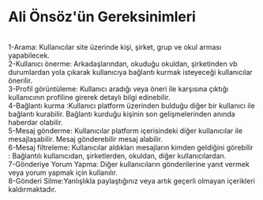 <h1>Ali Önsöz'ün Gereksinimleri</h1>
<br>
1-Arama: Kullanıcılar site üzerinde kişi, şirket, grup ve okul arması yapabilecek. 
<br>
2-Kullanıcı önerme: Arkadaşlarından, okuduğu okuldan, şirketinden vb durumlardan yola çıkarak kullanıcıya bağlantı kurmak isteyeceği kullanıcılar önerilir.
<br>
3-Profil görüntüleme: Kullanıcı aradığı veya öneri ile karşısına çıktığı kullanıcının profiline girerek detaylı bilgi edinebilir. 
<br>
4-Bağlantı kurma :Kullanıcı platform üzerinden bulduğu diğer bir kullanıcı ile bağlantı kurabilir. Bağlantı kurduğu kişinin son gelişmelerinden anında haberdar olabilir. 
<br>
5-Mesaj gönderme: Kullanıcılar platform içerisindeki diğer kullanıcılar ile mesajlaşabilir. Mesaj gönderebilir mesaj alabilir.
<br>
6-Mesaj filtreleme: Kullanıcılar aldıkları mesajların kimden geldiğini görebilir : Bağlantılı kullanıcıdan, şirketlerden, okuldan, diğer kullanıcılardan.
<br>
7-Gönderiye Yorum Yapma: Diğer kullanıcıların gönderilerine yanıt vermek veya yorum yapmak için kullanılır.
<br>
8-Gönderi Silme:Yanlışlıkla paylaştığınız veya artık geçerli olmayan içerikleri kaldırmaktadır.
<br>

